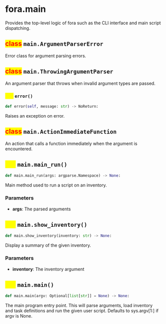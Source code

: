 # fora.main

Provides the top-level logic of fora such as
the CLI interface and main script dispatching.

## <mark style="color:red;">class</mark> `main.ArgumentParserError`

Error class for argument parsing errors.

## <mark style="color:red;">class</mark> `main.ThrowingArgumentParser`

An argument parser that throws when invalid argument types are passed.

### <mark style="color:yellow;">def</mark> `error()`

```python
def error(self, message: str) -> NoReturn:
```

Raises an exception on error.

## <mark style="color:red;">class</mark> `main.ActionImmediateFunction`

An action that calls a function immediately when the argument is encountered.

## <mark style="color:yellow;">def</mark> `main.main_run()`

```python
def main.main_run(args: argparse.Namespace) -> None:
```

Main method used to run a script on an inventory.

### Parameters

 -  **args**: The parsed arguments

## <mark style="color:yellow;">def</mark> `main.show_inventory()`

```python
def main.show_inventory(inventory: str) -> None:
```

Display a summary of the given inventory.

### Parameters

 -  **inventory**: The inventory argument

## <mark style="color:yellow;">def</mark> `main.main()`

```python
def main.main(argv: Optional[list[str]] = None) -> None:
```

The main program entry point. This will parse arguments, load inventory and task
definitions and run the given user script. Defaults to sys.argv[1:] if argv is None.
